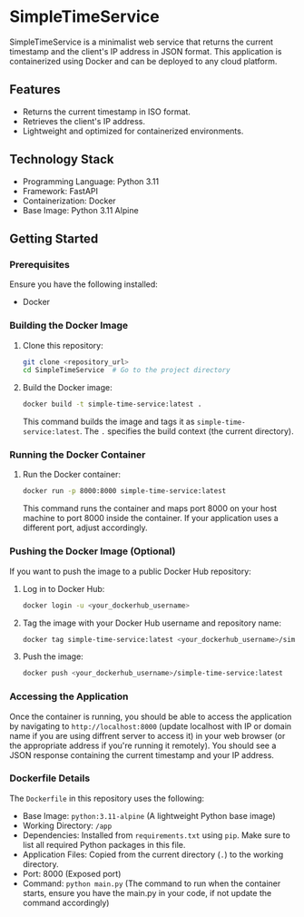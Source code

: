 # SimpleTimeService

SimpleTimeService is a minimalist web service that returns the current timestamp and the client's IP address in JSON format. This application is containerized using Docker and can be deployed to any cloud platform.

## Features

*   Returns the current timestamp in ISO format.
*   Retrieves the client's IP address.
*   Lightweight and optimized for containerized environments.

## Technology Stack

*   Programming Language: Python 3.11
*   Framework: FastAPI
*   Containerization: Docker
*   Base Image: Python 3.11 Alpine

## Getting Started

### Prerequisites

Ensure you have the following installed:

*   Docker

### Building the Docker Image

1.  Clone this repository:

    ```bash
    git clone <repository_url>
    cd SimpleTimeService  # Go to the project directory
    ```

2.  Build the Docker image:

    ```bash
    docker build -t simple-time-service:latest .
    ```
    This command builds the image and tags it as `simple-time-service:latest`. The `.` specifies the build context (the current directory).

### Running the Docker Container

1.  Run the Docker container:

    ```bash
    docker run -p 8000:8000 simple-time-service:latest
    ```
    This command runs the container and maps port 8000 on your host machine to port 8000 inside the container. If your application uses a different port, adjust accordingly.

### Pushing the Docker Image (Optional)

If you want to push the image to a public Docker Hub repository:

1.  Log in to Docker Hub:

    ```bash
    docker login -u <your_dockerhub_username>
    ```

2.  Tag the image with your Docker Hub username and repository name:

    ```bash
    docker tag simple-time-service:latest <your_dockerhub_username>/simple-time-service:latest
    ```

3.  Push the image:

    ```bash
    docker push <your_dockerhub_username>/simple-time-service:latest
    ```

### Accessing the Application

Once the container is running, you should be able to access the application by navigating to `http://localhost:8000` (update localhost with IP or domain name if you are using diffrent server to access it) in your web browser (or the appropriate address if you're running it remotely).  You should see a JSON response containing the current timestamp and your IP address.

### Dockerfile Details

The `Dockerfile` in this repository uses the following:

*   Base Image: `python:3.11-alpine` (A lightweight Python base image)
*   Working Directory: `/app`
*   Dependencies: Installed from `requirements.txt` using `pip`. Make sure to list all required Python packages in this file.
*   Application Files: Copied from the current directory (`.`) to the working directory.
*   Port: 8000 (Exposed port)
*   Command: `python main.py` (The command to run when the container starts, ensure you have the main.py in your code, if not update the command accordingly)
